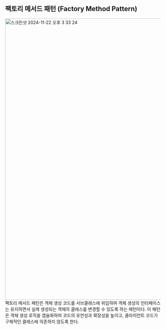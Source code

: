 ## 팩토리 메서드 패턴 (Factory Method Pattern)
<img width="908" alt="스크린샷 2024-11-22 오후 3 33 24" src="https://github.com/user-attachments/assets/838b905c-3e32-4a62-94ed-eba777709ebd">
팩토리 메서드 패턴은 객체 생성 코드를 서브클래스에 위임하여 객체 생성의 인터페이스는 유지하면서 실제 생성되는 객체의 클래스를 변경할 수 있도록 하는 패턴이다.  
이 패턴은 객체 생성 로직을 캡슐화하여 코드의 유연성과 확장성을 높이고, 클라이언트 코드가 구체적인 클래스에 의존하지 않도록 한다.
